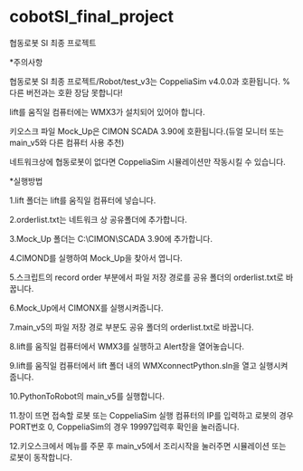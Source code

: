 # cobotSI_final_project
협동로봇 SI 최종 프로젝트

*주의사항

협동로봇 SI 최종 프로젝트/Robot/test_v3는 CoppeliaSim v4.0.0과 호환됩니다. %다른 버전과는 호환 장담 못합니다!

lift를 움직일 컴퓨터에는 WMX3가 설치되어 있어야 합니다.

키오스크 파일 Mock_Up은 CIMON SCADA 3.90에 호환됩니다.(듀얼 모니터 또는 main_v5와 다른 컴퓨터 사용 추천)

네트워크상에 협동로봇이 없다면 CoppeliaSim 시뮬레이션만 작동시킬 수 있습니다.

*실행방법

1.lift 폴더는 lift를 움직일 컴퓨터에 넣습니다.

2.orderlist.txt는 네트워크 상 공유폴더에 추가합니다.

3.Mock_Up 폴더는 C:\CIMON\SCADA 3.90에 추가합니다.

4.CIMOND를 실행하여 Mock_Up을 찾아서 엽니다.

5.스크립트의 record order 부분에서 파일 저장 경로를 공유 폴더의 orderlist.txt로 바꿉니다.

6.Mock_Up에서 CIMONX를 실행시켜줍니다.

7.main_v5의 파일 저장 경로 부분도 공유 폴더의 orderlist.txt로 바꿉니다.

8.lift를 움직일 컴퓨터에서 WMX3를 실행하고 Alert창을 열어놓습니다. 

9.lift를 움직일 컴퓨터에서 lift 폴더 내의 WMXconnectPython.sln을 열고 실행시켜줍니다.

10.PythonToRobot의 main_v5를 실행합니다.

11.창이 뜨면 접속할 로봇 또는 CoppeliaSim 실행 컴퓨터의 IP를 입력하고 로봇의 경우 PORT번호 0, CoppeliaSim의 경우 19997입력후 확인을 눌러줍니다.

12.키오스크에서 메뉴를 주문 후 main_v5에서 조리시작을 눌러주면 시뮬레이션 또는 로봇이 동작합니다.
